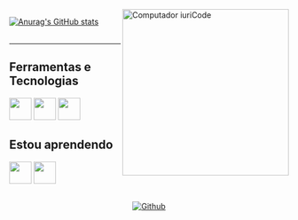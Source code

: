 <img src="https://raw.githubusercontent.com/MicaelliMedeiros/micaellimedeiros/master/image/computer-illustration.png" width="300px" align="right" alt="Computador iuriCode">

[![Anurag's GitHub stats](https://github-readme-stats.vercel.app/api?username=DevDaviSouza&hide=html&layout=compact=true&bg_color=0c0c1e&text_color=f5c6ff&title_color=ff3075&border_color=0c0c1e&locale=pt-br)](https://github.com/anuraghazra/github-readme-stats)<br>
<br>
<hr>


## Ferramentas e Tecnologias
<img src="https://cdn.jsdelivr.net/gh/devicons/devicon/icons/java/java-original.svg"  width="40px" height="40"/> <img src="https://icongr.am/devicon/react-original.svg" width="40" height="40"/> <img src="https://icongr.am/devicon/mysql-original.svg" width="40" height="40"/> 
         
               
## Estou aprendendo
<img src="https://cdn.jsdelivr.net/gh/devicons/devicon/icons/nodejs/nodejs-original.svg" width="40" height="40"/> <img src="https://cdn.jsdelivr.net/gh/devicons/devicon@latest/icons/nextjs/nextjs-original.svg" width="40" height="40" />

                  
##             
<p align="center">       
  <a target="_blank" href="https://github.com/DevDaviSouza?tab=repositories"><img src="https://img.shields.io/static/v1?label=GITHUB&message=DevDaviSouza&color=f8efd4&style=for-the-badge&logo=GitHub" alt="Github"></a>
</div> 
</p>
